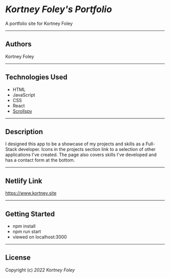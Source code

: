 # _Kortney Foley's Portfolio_

A portfolio site for Kortney Foley

---

## Authors

Kortney Foley

---

## Technologies Used

-   HTML
-   JavaScript
-   CSS
-   React
-   [Scrollspy](https://www.npmjs.com/package/react-scrollspy)

---

## Description

I designed this app to be a showcase of my projects and skills as a Full-Stack developer. Icons in the projects section link to a selection of other applications I've created. The page also covers skills I've developed and has a contact form at the bottom.

---

## Netlify Link

https://www.kortney.site

---

## Getting Started

-   npm install
-   npm run start
-   viewed on localhost:3000

---

## License

Copyright (c) _2022_ _Kortney Foley_
